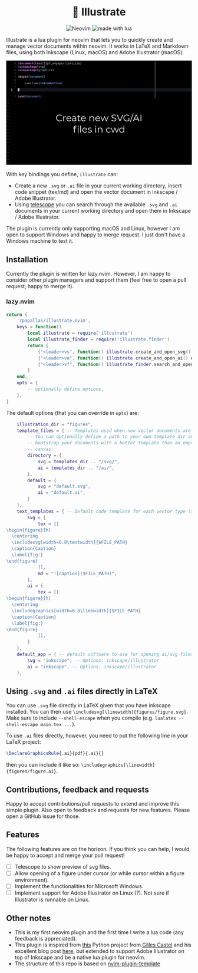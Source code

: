 <h1 align="center">🎨 Illustrate</h1>

<p align="center">

<img src="https://img.shields.io/badge/Neovim-57A143?logo=neovim&logoColor=fff&style=for-the-badge" alt="Neovim" />

<img src="https://img.shields.io/badge/Made%20With%20Lua-2C2D72?logo=lua&logoColor=fff&style=for-the-badge" alt="made with lua" >

Illustrate is a lua plugin for neovim that lets you to quickly create and
manage vector documents within neovim. It works in LaTeX and Markdown files,
using both Inkscape (Linux, macOS) and Adobe Illustrator (macOS).

![demo](assets/demo.gif)

</p>

With key bindings you define, `illustrate` can:

* Create a new `.svg` or `.ai` file in your current working directory,
  insert code snippet (tex/md) and open the vector document in Inkscape / Adobe Illustrator.
* Using [telescope](https://github.com/nvim-telescope/telescope.nvim) you can search through the
  available `.svg` and `.ai` documents in your current working directory and
  open them in Inkscape / Adobe Illustrator.

The plugin is currently only supporting macOS and Linux, however I am open to
support Windows and happy to merge request. I just don't have a Windows machine
to test it.

## Installation

Currently the plugin is written for lazy.nvim. However, I am happy to consider
other plugin managers and support them (feel free to open a pull request; happy
to merge it).

### lazy.nvim

```lua
return { 
    'rpapallas/illustrate.nvim',
    keys = function()
        local illustrate = require('illustrate')
        local illustrate_finder = require('illustrate.finder')
        return {
            {"<leader>vs", function() illustrate.create_and_open_svg() end, desc ="create new .svg file, open it in default app and insert code in document."},
            {"<leader>va", function() illustrate.create_and_open_ai() end, desc ="craete new .ai file, open it in default app and insert code in document."},
            {"<leader>vf", function() illustrate_finder.search_and_open() end, desc ="search for illustration files in current directory and open selected one in default app."},
        }
    end,
    opts = {
        -- optionally define options.
    },
}
```

The default options (that you can override in `opts`) are:

```lua
    illustration_dir = "figures",
    template_files = { -- Templates used when new vector documents are created.
        -- You can optionally define a path to your own template dir and
        -- bootstrap your documents with a better template than an empty 
        -- canvas. 
        directory = {
            svg = templates_dir .. "/svg/",
            ai = templates_dir .. "/ai/",
        },
        default = {
            svg = "default.svg",
            ai = "default.ai",
        }
    },
    text_templates = { -- Default code template for each vector type (svg/ai) and each document (tex/md)
        svg = {
            tex = [[
\begin{figure}[h]
  \centering
  \includesvg[width=0.8\textwidth]{$FILE_PATH}
  \caption{Caption}
  \label{fig:}
\end{figure}
            ]],
            md = "![caption]($FILE_PATH)",
        },
        ai = {
            tex = [[
\begin{figure}[h]
  \centering
  \includegraphics[width=0.8\linewidth]{$FILE_PATH}
  \caption{Caption}
  \label{fig:}
\end{figure}
            ]],
        }
    },
    default_app = { -- default software to use for opening ai/svg files.
        svg = "inkscape", -- Options: inkscape/illustrator
        ai = "inkscape", -- Options: inkscape/illustrator
    },
```

## Using `.svg` and `.ai` files directly in LaTeX

You can use `.svg` file directly in LaTeX given that you have inkscape 
installed. You can then use `\includesvg[\linewidth]{figures/figure.svg}`.
Make sure to include `--shell-escape` when you compile 
(e.g. `lualatex --shell-escape main.tex ...`).

To use `.ai` files directly, however, you need to put the following line in your
LaTeX project:

```tex
\DeclareGraphicsRule{.ai}{pdf}{.ai}{}
```

then you can include it like so: `\includegraphics[\linewidth]{figures/figure.ai}`.

## Contributions, feedback and requests

Happy to accept contributions/pull requests to extend and improve this simple 
plugin. Also open to feedback and requests for new features. Please open a 
GitHub issue for those.

## Features

The following features are on the horizon. If you think you can help, I would
be happy to accept and merge your pull request!

- [ ] Telescope to show preview of svg files.
- [ ] Allow opening of a figure under cursor (or while cursor within a figure environment).
- [ ] Implement the functionalities for Microsoft Windows.
- [ ] Implement support for Adobe Illustrator on Linux (?). Not sure if Illustrator is runnable on Linux.

## Other notes

* This is my first neovim plugin and the first time I write a lua code (any feedback is appreciated).
* This plugin is inspired from [this](https://github.com/gillescastel/inkscape-figures) Python project from [Gilles Castel](https://github.com/gillescastel) and his excellent blog post [here](https://castel.dev/post/lecture-notes-2/), but extended to support Adobe Illustrator on top of Inkscape and be a native lua plugin for neovim.
* The structure of this repo is based on [nvim-plugin-template](https://github.com/mistricky/nvim-plugin-template)

